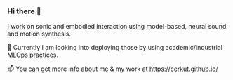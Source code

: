### Hi there 👋

I work on sonic and embodied interaction using model-based, neural sound and motion synthesis. 

🔭 Currently I am looking into deploying those by using academic/industrial MLOps practices.

📫 You can get more info about me & my work at https://cerkut.github.io/

<!--
**cerkut/cerkut** is a ✨ _special_ ✨ repository because its `README.md` (this file) appears on your GitHub profile.

Here are some ideas to get you started:

- 🔭 I’m currently working on ...
- 🌱 I’m currently learning ...
- 👯 I’m looking to collaborate on ...
- 🤔 I’m looking for help with ...
- 💬 Ask me about ...
- 📫 How to reach me: ...
- 😄 Pronouns: ...
- ⚡ Fun fact: ...
-->
